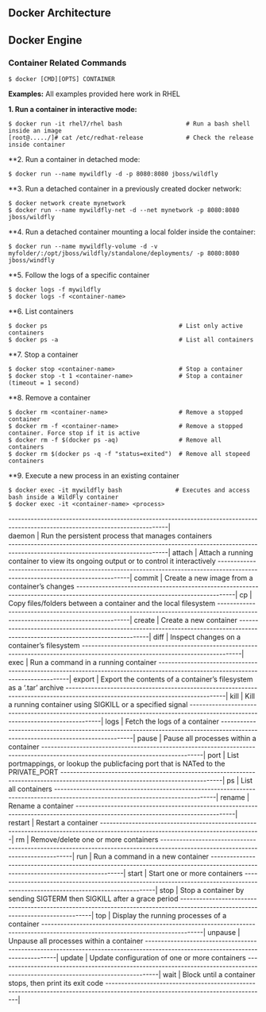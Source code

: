 ## Docker Architecture

## Docker Engine

### Container Related Commands
    $ docker [CMD][OPTS] CONTAINER
    
**Examples:**
    All examples provided here work in RHEL
    
**1. Run a container in interactive mode:**
     
    $ docker run -it rhel7/rhel bash                  # Run a bash shell inside an image
    [root@...../]# cat /etc/redhat-release            # Check the release inside container
    
 **2. Run a container in detached mode:
      
    $ docker run --name mywildfly -d -p 8080:8080 jboss/wildfly
      
**3. Run a detached container in a previously created docker network:
      
    $ docker network create mynetwork
    $ docker run --name mywildfly-net -d --net mynetwork -p 8080:8080 jboss/wildfly
      
**4. Run a detached container mounting a local folder inside the container:
  
    $ docker run --name mywildfly-volume -d -v myfolder/:/opt/jboss/wildfly/standalone/deployments/ -p 8080:8080 jboss/windfly
      
**5. Follow the logs of a specific container
      
    $ docker logs -f mywildfly
    $ docker logs -f <container-name>
      
**6. List containers
      
    $ docker ps                                     # List only active containers
    $ docker ps -a                                  # List all containers
      
**7. Stop a container
     
    $ docker stop <container-name>                  # Stop a container
    $ docker stop -t 1 <container-name>             # Stop a container (timeout = 1 second)
      
**8. Remove a container
  
    $ docker rm <container-name>                    # Remove a stopped container
    $ docker rm -f <container-name>                 # Remove a stopped container. Force stop if it is active
    $ docker rm -f $(docker ps -aq)                 # Remove all containers
    $ docker rm $(docker ps -q -f "status=exited")  # Remove all stopeed containers
    
**9. Execute a new process in an existing container 
    
    $ docker exec -it mywildfly bash               # Executes and access bash inside a WildFly container
    $ docker exec -it <container-name> <process>
       
--------------------------------------------------------------------------------------------------------------------------------|      
daemon        | Run the persistent process that manages containers                                                              
--------------------------------------------------------------------------------------------------------------------------------| 
attach        | Attach a running container to view its ongoing output or to control it interactively
--------------------------------------------------------------------------------------------------------------------------------|
commit        | Create a new image from a container’s changes
--------------------------------------------------------------------------------------------------------------------------------|
cp            | Copy files/folders between a container and the local filesystem
--------------------------------------------------------------------------------------------------------------------------------|
create        | Create a new container
--------------------------------------------------------------------------------------------------------------------------------|
diff          | Inspect changes on a container’s filesystem
--------------------------------------------------------------------------------------------------------------------------------|
exec          | Run a command in a running container
--------------------------------------------------------------------------------------------------------------------------------|
export        | Export the contents of a container’s filesystem as a ‘.tar’ archive
--------------------------------------------------------------------------------------------------------------------------------|
kill          | Kill a running container using SIGKILL or a specified signal
--------------------------------------------------------------------------------------------------------------------------------|
logs          | Fetch the logs of a container
--------------------------------------------------------------------------------------------------------------------------------|
pause         | Pause all processes within a container
--------------------------------------------------------------------------------------------------------------------------------|
port          | List portmappings, or lookup the publicfacing port that is NATed to the PRIVATE_PORT
--------------------------------------------------------------------------------------------------------------------------------|
ps            | List all containers
--------------------------------------------------------------------------------------------------------------------------------|
rename        | Rename a container
--------------------------------------------------------------------------------------------------------------------------------|
restart       | Restart a container
--------------------------------------------------------------------------------------------------------------------------------|
rm            | Remove/delete one or more containers
--------------------------------------------------------------------------------------------------------------------------------|
run           | Run a command in a new container
--------------------------------------------------------------------------------------------------------------------------------|
start         | Start one or more containers
--------------------------------------------------------------------------------------------------------------------------------|
stop          | Stop a container by sending SIGTERM then SIGKILL after a grace period
--------------------------------------------------------------------------------------------------------------------------------|
top           | Display the running processes of a container
--------------------------------------------------------------------------------------------------------------------------------|
unpause       | Unpause all processes within a container
--------------------------------------------------------------------------------------------------------------------------------|
update        | Update configuration of one or more containers
--------------------------------------------------------------------------------------------------------------------------------|
wait          | Block until a container stops, then print its exit code
--------------------------------------------------------------------------------------------------------------------------------|

